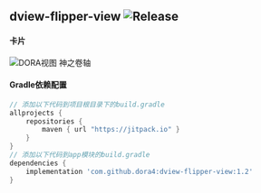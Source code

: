 dview-flipper-view
![Release](https://jitpack.io/v/dora4/dview-flipper-view.svg)
--------------------------------

#### 卡片
![DORA视图 神之卷轴](https://github.com/user-attachments/assets/d60fa64e-be04-49bb-9abf-e2bd7c9e8d0e)

#### Gradle依赖配置

```groovy
// 添加以下代码到项目根目录下的build.gradle
allprojects {
    repositories {
        maven { url "https://jitpack.io" }
    }
}
// 添加以下代码到app模块的build.gradle
dependencies {
    implementation 'com.github.dora4:dview-flipper-view:1.2'
}
```

